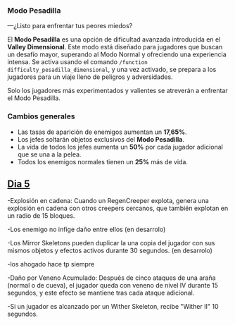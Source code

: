 ### Modo Pesadilla

—¿Listo para enfrentar tus peores miedos?

El **Modo Pesadilla** es una opción de dificultad avanzada introducida en el **Valley Dimensional**. Este modo está diseñado para jugadores que buscan un desafío mayor, superando al Modo Normal y ofreciendo una experiencia intensa. Se activa usando el comando `/function difficulty_pesadilla_dimensional`, y una vez activado, se prepara a los jugadores para un viaje lleno de peligros y adversidades.

Solo los jugadores más experimentados y valientes se atreverán a enfrentar el Modo Pesadilla.

### Cambios generales

- Las tasas de aparición de enemigos aumentan un **17,65%**.
- Los jefes soltarán objetos exclusivos del **Modo Pesadilla**.
- La vida de todos los jefes aumenta un **50%** por cada jugador adicional que se una a la pelea.
- Todos los enemigos normales tienen un **25%** más de vida.

## [Dia 5](https://github.com/MiguelVeraXd/Valley-Dimensional-Wiki/blob/main/Main/Wiki/dia%2010.md)
-Explosión en cadena: Cuando un RegenCreeper explota, genera una explosión en cadena con otros creepers cercanos, que también explotan en un radio de 15 bloques.

-Los enemigo no infige daño entre ellos (en desarrolo)

-Los Mirror Skeletons pueden duplicar la una copia del jugador con sus mismos objetos y efectos activos durante 30 segundos. (en desarrolo)

-los ahogado hace tp siempre 

-Daño por Veneno Acumulado: Después de cinco ataques de una araña (normal o de cueva), el jugador queda con veneno de nivel IV durante 15 segundos, y este efecto se mantiene tras cada ataque adicional.

-Si un jugador es alcanzado por un Wither Skeleton, recibe "Wither II" 10 segundos.
